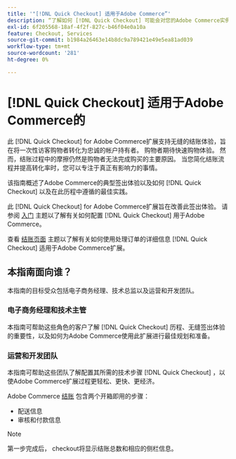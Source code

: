 ```yaml
---
title: '"[!DNL Quick Checkout] 适用于Adobe Commerce”'
description: “了解如何 [!DNL Quick Checkout] 可能会对您的Adobe Commerce实例以及如何成功载入和设置扩展有所帮助。”
exl-id: 6f205568-18af-4f2f-827c-b46f04e0a10a
feature: Checkout, Services
source-git-commit: b1984a26463e14b8dc9a789421e49e5ea81ad039
workflow-type: tm+mt
source-wordcount: '281'
ht-degree: 0%

---
```


# [!DNL Quick Checkout] 适用于Adobe Commerce的

此 [!DNL Quick Checkout] for Adobe Commerce扩展支持无缝的结账体验，旨在将一次性访客购物者转化为忠诚的帐户持有者。 购物者期待快速购物体验。 然而，结账过程中的摩擦仍然是购物者无法完成购买的主要原因。 当您简化结账流程并提高转化率时，您可以专注于真正有影响力的事情。

该指南概述了Adobe Commerce的典型签出体验以及如何 [!DNL Quick Checkout] 以及在此历程中遵循的最佳实践。

此 [!DNL Quick Checkout] for Adobe Commerce扩展旨在改善此签出体验。 请参阅 [入门](../quick-checkout/onboarding.md) 主题以了解有关如何配置 [!DNL Quick Checkout] 用于Adobe Commerce。

查看 [结账页面](../quick-checkout/checkout-page.md) 主题以了解有关如何使用处理订单的详细信息 [!DNL Quick Checkout] 适用于Adobe Commerce扩展。

## 本指南面向谁？

本指南的目标受众包括电子商务经理、技术总监以及运营和开发团队。

### 电子商务经理和技术主管

本指南可帮助这些角色的客户了解 [!DNL Quick Checkout] 历程、无缝签出体验的重要性，以及如何为Adobe Commerce使用此扩展进行最佳规划和准备。

### 运营和开发团队

本指南可帮助这些团队了解配置其所需的技术步骤 [!DNL Quick Checkout] ，以使Adobe Commerce扩展过程更轻松、更快、更经济。

Adobe Commerce [结账](https://glossary.magento.com/checkout) 包含两个开箱即用的步骤：

- 配送信息
- 审核和付款信息

>[!NOTE]
>
> 第一步完成后， checkout将显示结账总数和相应的侧栏信息。
